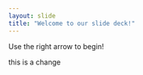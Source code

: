 ```yaml
---
layout: slide
title: "Welcome to our slide deck!"
---
```


Use the right arrow to begin!

this is a change
